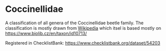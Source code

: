 # Coccinellidae
A classification of all genera of the Coccinellidae beetle family.
The classification is mostly drawn from [Wikipedia](https://en.wikipedia.org/wiki/List_of_Coccinellidae_genera) which itsel is based mostly on https://www.biolib.cz/en/taxon/id10713/

Registered in ChecklistBank: https://www.checklistbank.org/dataset/54203
